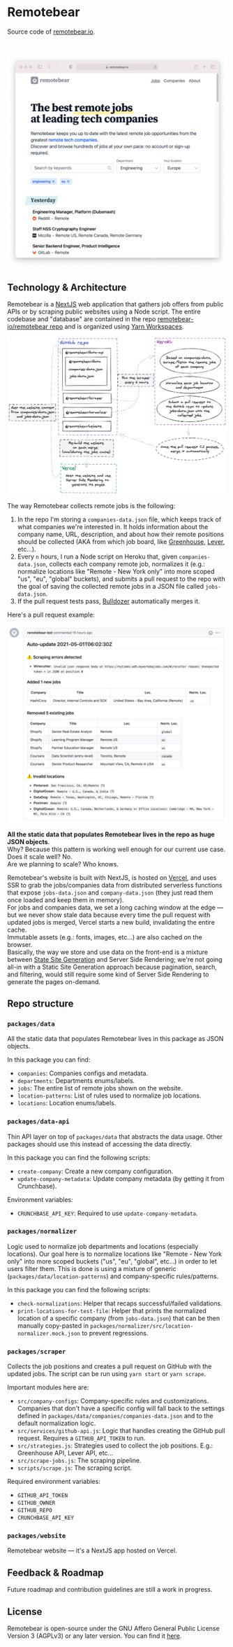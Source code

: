 # Remotebear

Source code of [remotebear.io](https://remotebear.io).

&nbsp;

<p align="center" margin-bottom="0">
  <a href="https://remotebear.io">
    <img alt="Remotebear" width="820" height="auto" src="./.github/screenshot.png">
  </a>
</p>

## Technology & Architecture

Remotebear is a [NextJS](https://nextjs.org/) web application that gathers job offers from public APIs or by scraping public websites using a Node script.
The entire codebase and "database" are contained in the repo [remotebear-io/remotebear repo](https://github.com/remotebear-io/remotebear) and is organized using [Yarn Workspaces](https://classic.yarnpkg.com/en/docs/workspaces/).


![](/.github/flow.png)

The way Remotebear collects remote jobs is the following:

1. In the repo I'm storing a `companies-data.json` file, which keeps track of what companies we're interested in. It holds information about the company name, URL, description, and about how their remote positions should be collected (AKA from which job board, like [Greenhouse](https://www.greenhouse.io/), [Lever](https://www.lever.co/), etc...).
2. Every `n` hours, I run a Node script on Heroku that, given `companies-data.json`, collects each company remote job, normalizes it (e.g.: normalize locations like "Remote - New York only" into more scoped "us", "eu", "global" buckets), and submits a pull request to the repo with the goal of saving the collected remote jobs in a JSON file called `jobs-data.json`.
3. If the pull request tests pass, [Bulldozer](https://github.com/palantir/bulldozer) automatically merges it.

Here's a pull request example:


![](/.github/pull-request.png)

__All the static data that populates Remotebear lives in the repo as huge JSON objects__.  
Why? Because this pattern is working well enough for our current use case.    
Does it scale well? No.  
Are we planning to scale? Who knows.  

Remotebear's website is built with NextJS, is hosted on [Vercel](http://vercel.com/), and uses SSR to grab the jobs/companies data from distributed serverless functions that expose `jobs-data.json` and `company-data.json` (they just read them once loaded and keep them in memory).  
For jobs and companies data, we set a long caching window at the edge — but we never show stale data because every time the pull request with updated jobs is merged, Vercel starts a new build, invalidating the entire cache.  
Immutable assets (e.g.: fonts, images, etc...) are also cached on the browser.  
Basically, the way we store and use data on the front-end is a mixture between [State Site Generation](https://jamstack.org/generators/) and Server Side Rendering; we're not going all-in with a Static Site Generation approach because pagination, search, and filtering, would still require some kind of Server Side Rendering to generate the pages on-demand. 

## Repo structure

### `packages/data`

All the static data that populates Remotebear lives in this package as JSON objects.  

In this package you can find:

- `companies`: Companies configs and metadata.
- `departments`: Departments enums/labels.
- `jobs`: The entire list of remote jobs shown on the website.
- `location-patterns`: List of rules used to normalize job locations.
- `locations`: Location enums/labels.

### `packages/data-api`

Thin API layer on top of `packages/data` that abstracts the data usage. Other packages should use this instead of accessing the data directly.

In this package you can find the following scripts:

- `create-company`: Create a new company configuration.
- `update-company-metadata`: Update company metadata (by getting it from Crunchbase).

Environment variables:

- `CRUNCHBASE_API_KEY`: Required to use `update-company-metadata`.

### `packages/normalizer`

Logic used to normalize job departments and locations (especially locations).
Our goal here is to normalize locations like "Remote - New York only" into more scoped buckets ("us", "eu", "global", etc...) in order to let users filter them.
This is done is using a mixture of generic (`packages/data/location-patterns`) and company-specific rules/patterns.

In this package you can find the following scripts:

- `check-normalizations`: Helper that recaps successful/failed validations.
- `print-locations-for-test-file`: Helper that prints the normalized location of a specific company (from `jobs-data.json`) that can be then manually copy-pasted in `packages/normalizer/src/location-normalizer.mock.json` to prevent regressions.

### `packages/scraper`

Collects the job positions and creates a pull request on GitHub with the updated jobs.
The script can be run using `yarn start` or `yarn scrape`.

Important modules here are:

- `src/company-configs`: Company-specific rules and customizations. Companies that don't have a specific config will fall back to the settings defined in `packages/data/companies/companies-data.json` and to the default normalization logic.
- `src/services/github-api.js`: Logic that handles creating the GitHub pull request. Requires a `GITHUB_API_TOKEN` to run.
- `src/strategies.js`: Strategies used to collect the job positions. E.g.: Greenhouse API, Lever API, etc...
- `src/scrape-jobs.js`: The scraping pipeline.
- `scripts/scrape.js`: The scraping script.

Required environment variables:

- `GITHUB_API_TOKEN`
- `GITHUB_OWNER`
- `GITHUB_REPO`
- `CRUNCHBASE_API_KEY`

### `packages/website`

Remotebear website — it's a NextJS app hosted on Vercel.

## Feedback & Roadmap

Future roadmap and contribution guidelines are still a work in progress.

## License

Remotebear is open-source under the GNU Affero General Public License Version 3 (AGPLv3) or any later version. You can find it [here](./LICENSE.md).
